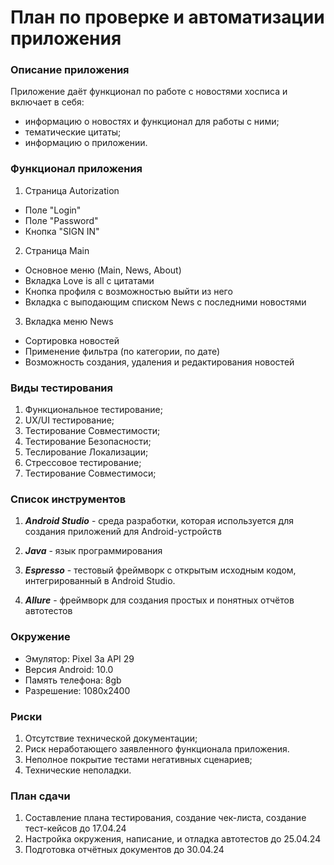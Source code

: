 # План по проверке и автоматизации приложения

### Описание приложения

Приложение даёт функционал по работе с новостями хосписа и включает в себя:

- информацию о новостях и функционал для работы с ними;
- тематические цитаты;
- информацию о приложении.


### Функционал приложения

1. Страница Autorization
- Поле "Login"
- Поле "Password"
- Кнопка "SIGN IN"
2. Страница Main
- Основное меню (Main, News, About)
- Вкладка Love is all с цитатами
- Кнопка профиля с возможностью выйти из него
- Вкладка с выподающим списком News с последними новостями
3. Вкладка меню News
- Сортировка новостей
- Применение фильтра (по категории, по дате)
- Возможность создания, удаления и редактирования новостей

### Виды тестирования
1. Функциональное тестирование;
2. UX/UI тестирование;
3. Тестирование Совместимости;
4. Тестирование Безопасности;
5. Теслирование Локализации;
6. Стрессовое тестирование;
7. Тестирование Совместимоси;

### Список инструментов

1. **_Android Studio_** -  среда разработки, которая используется для создания приложений для Android-устройств

2. **_Java_** - язык программирования

3. **_Espresso_** - тестовый фреймворк с открытым исходным кодом, интегрированный в Android Studio.

4.  **_Allure_** - фреймворк для создания простых и понятных отчётов автотестов

### Окружение
- Эмулятор: Pixel 3a API 29
- Версия Android: 10.0
- Память телефона: 8gb
- Разрешение: 1080x2400
### Риски
1. Отсутствие технической документации;
2. Риск неработающего заявленного функционала приложения.
3. Неполное покрытие тестами негативных сценариев;
4. Технические неполадки.

### План сдачи

1. Составление плана тестирования, создание чек-листа, создание тест-кейсов до 17.04.24
2. Настройка окружения, написание, и отладка автотестов до 25.04.24
3. Подготовка отчётных документов  до 30.04.24
